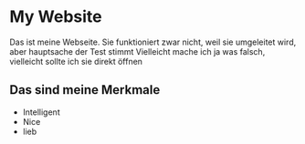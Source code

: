 # My Website
Das ist meine Webseite. Sie funktioniert zwar nicht, weil sie umgeleitet wird, aber hauptsache der Test stimmt Vielleicht mache ich ja was falsch, vielleicht sollte ich sie direkt öffnen

## Das sind meine Merkmale
* Intelligent
* Nice
* lieb